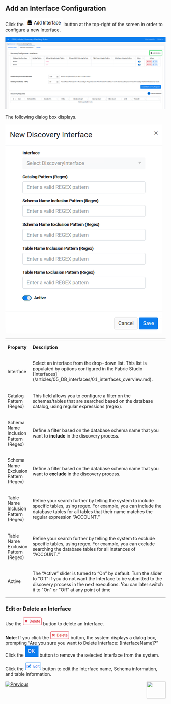 ## Add an Interface Configuration

Click the ![image](/articles/DPM/images/Figure_85_Discovery_AddInterface.png) button at the top-right of the screen in order to configure a new Interface.

![image](/articles/DPM/images/Figure_87_Discovery_AddInterface_Callout.png)

The following dialog box displays.

![image](/articles/DPM/images/Figure_81_Discovery_NewInterface.png)

<table>
<tbody>
<tr>
<td width="85">
<p><strong>Property</strong></p>
</td>
<td width="785">
<p><strong>Description</strong></p>
</td>
</tr>
<tr>
<td width="85">
<p> Interface</p>
</td>
<td width="785">
<p>Select an interface from the drop-down list. This list is populated by options configured in the Fabric Studio [Interfaces](/articles/05_DB_interfaces/01_interfaces_overview.md).</p>
</td>
</tr>
<tr>
<td width="85">
<p>Catalog Pattern (Regex)</p>
</td>
<td width="785">
<p>This field allows you to configure a filter on the schemas/tables that are searched based on the database catalog, using regular expressions (regex).</p>
</td>
</tr>
<tr>
<td width="85">
<p>Schema Name Inclusion Pattern (Regex)</p>
</td>
<td width="785">
  <p>Define a filter based on the database schema name that you want to <b>include</b> in the discovery process.</p>
</td>
</tr>
<tr>
<td width="85">
<p>Schema Name Exclusion Pattern (Regex)</p>
</td>
<td width="785">
<p>Define a filter based on the database schema name that you want to <b>exclude</b> in the discovery process.</p>
</td>
</tr>
<tr>
<td width="85">
<p>Table Name Inclusion Pattern (Regex)</p>
</td>
<td width="785">
<p>Refine your search further by telling the system to include specific tables, using regex. For example, you can include the database tables for all tables that their name matches the regular expression “ACCOUNT.” </p>
</td>
</tr>
<tr>
<td width="85">
<p>Table Name Exclusion Pattern (Regex)</p>
</td>
<td width="785">
<p>Refine your search further by telling the system to exclude specific tables, using regex. For example, you can exclude searching the database tables for all instances of “ACCOUNT.” </p>
</td>
</tr>
<tr>
<td width="85">
<p>Active</p>
</td>
<td width="785">
<p>The “Active” slider is turned to “On” by default. Turn the slider to “Off” if you do not want the Interface to be submitted to the discovery process in the next executions. You can later switch it to "On" or "Off" at any point of time</p>
</td>
</tr>
</tbody>
</table>

###  Edit or Delete an Interface

Use the ![image](/articles/DPM/images/Figure_4_3_Delete.png) button to delete an Interface. 

**Note**: If you click the ![image](/articles/DPM/images/Figure_4_3_Delete.png) button, the system displays a dialog box, prompting “Are you sure you want to Delete Interface: [InterfaceName]?” Click the ![image](/articles/DPM/images/08_ICON_OK.png) button to remove the selected Interface from the system.

Click the ![image](/articles/DPM/images/Figure_4_2_Edit.png) button to edit the Interface name, Schema information, and table information.



[![Previous](/articles/DPM/images/Previous.png)]( /articles/DPM/02_Admin_Module/15_5_Discovery_Interfaces_Overview.md)[<img align="right" width="60" height="54" src="/articles/DPM/images/Next.png">](/articles/DPM/02_Admin_Module/15_7_Discovery_Submit_Discovery_Request.md)
